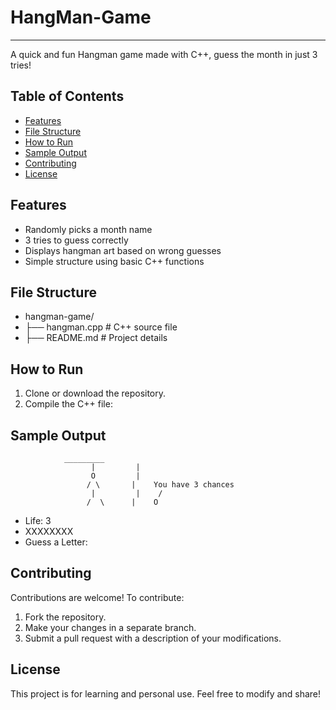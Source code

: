 # HangMan-Game
---
A quick and fun Hangman game made with C++, guess the month in just 3 tries!

## Table of Contents

- [Features](#features)
- [File Structure](#file-structure)
- [How to Run](#how-to-run)
- [Sample Output](#sample-output)
- [Contributing](#contributing)
- [License](#license)

## Features

- Randomly picks a month name
- 3 tries to guess correctly
- Displays hangman art based on wrong guesses
- Simple structure using basic C++ functions

## File Structure
- hangman-game/
- ├── hangman.cpp    # C++ source file
- ├── README.md      # Project details

## How to Run

1. Clone or download the repository.
2. Compile the C++ file:

## Sample Output

				_________
			          |         |
			          O         |
			         / \       |    You have 3 chances
			          |         |    /
			         /  \      |    O
- Life: 3
- XXXXXXXX
- Guess a Letter:

## Contributing
Contributions are welcome! To contribute:

1. Fork the repository.
2. Make your changes in a separate branch.
3. Submit a pull request with a description of your modifications.

## License
This project is for learning and personal use. Feel free to modify and share!
